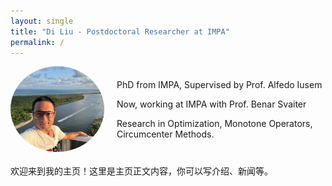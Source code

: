 ```yaml
---
layout: single
title: "Di Liu - Postdoctoral Researcher at IMPA"
permalink: /
---
```


<div style="display: flex; align-items: center; margin-bottom: 20px;">
  <img src="/assets/images/DiLiu.jpg" alt="我的照片" style="width: 150px; border-radius: 50%; margin-right: 20px;">
  <div>
    <p>PhD from IMPA, Supervised by Prof. Alfedo Iusem</p>
    <p>Now, working at IMPA with Prof. Benar Svaiter</p>
    <p>Research in Optimization, Monotone Operators, Circumcenter Methods.</p>
  </div>
</div>

欢迎来到我的主页！这里是主页正文内容，你可以写介绍、新闻等。
